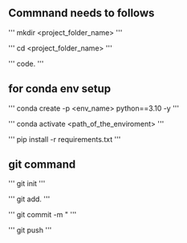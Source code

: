 ## Commnand needs to follows
'''
mkdir <project_folder_name>
'''

'''
cd <project_folder_name>
'''

'''
code.
'''

## for conda env setup
'''
conda create -p <env_name> python==3.10 -y
'''

'''
conda activate <path_of_the_enviroment>
'''

'''
pip install -r requirements.txt
'''

## git command
'''
git init
'''

'''
git add.
'''

'''
git commit -m "<write message>
'''

'''
git push
'''
